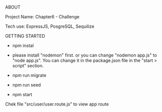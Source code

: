ABOUT

Project Name:
Chapter6 - Challenge

Tech use:
ExpressJS, PosgreSQL, Sequilize

GETTING STARTED

- npm instal

- please install "nodemon" first. or you can change "nodemon app.js" to "node app.js".
  You can change it in the package.json file in the "start > script" section.

- npm run migrate

- npm run seed

- npm start

Chek file "src/user/user.route.js" to view app route
